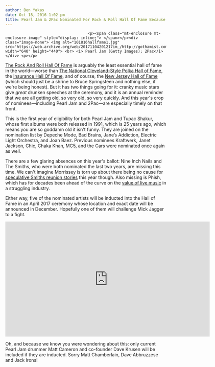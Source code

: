```yaml
---
author: Ben Yakas
date: Oct 18, 2016 1:02 pm
title: Pearl Jam & 2Pac Nominated For Rock & Roll Hall Of Fame Because You Are So Very Old
---
```


	
										<p><span class="mt-enclosure mt-enclosure-image" style="display: inline;"> </span></p><div class="image-none"> <img alt="101816hallfame1.jpg" src="https://web.archive.org/web/20171104201217im_/http://gothamist.com/attachments/byakas/101816hallfame1.jpg" width="640" height="440"> <br> <i> Pearl Jam (Getty Images); 2Pac</i></div> <p></p>

<p><a href="https://web.archive.org/web/20171104201217/http://gothamist.com/tags/rockandrollhalloffame">The Rock And Roll Hall Of Fame</a> is arguably the least essential hall of fame in the world&#x2014;worse than <a href="https://web.archive.org/web/20171104201217/http://www.clevelandstyle.com/">The National Cleveland-Style Polka Hall of Fame</a>, the <a href="https://web.archive.org/web/20171104201217/http://www.insurancehalloffame.org/">Insurance Hall Of Fame</a>, and of course, the <a href="https://web.archive.org/web/20171104201217/http://njhalloffame.org/">New Jersey Hall of Fame</a> (which should just be a shrine to Bruce Springsteen and nothing else, if we&apos;re being honest). But it has two things going for it: cranky music stars give <em>great</em> drunken speeches at the ceremony, and it is an annual reminder that we are all getting old, so very old, so very quickly. And this year&apos;s crop of nominees&#x2014;including Pearl Jam and 2Pac&#x2014;are especially timely on that front.</p>

<p>This is the first year of eligibility for both Pearl Jam and Tupac Shakur, whose first albums were both released in 1991, which is 25 years ago, which means you are so goddamn old it isn&apos;t funny. They are joined on the nomination list by Depeche Mode, Bad Brains, Jane&#x2019;s Addiction, Electric Light Orchestra, and Joan Baez. Previous nominees Kraftwerk, Janet Jackson, Chic, Chaka Khan, MC5, and the Cars were nominated once again as well. </p>

<p>There are a few glaring absences on this year&apos;s ballot: Nine Inch Nails and The Smiths, who were both nominated the last two years, are missing this time. We can&apos;t imagine Morrissey is torn up about there being no cause for <a href="https://web.archive.org/web/20171104201217/http://www.billboard.com/articles/news/6281509/smiths-reunion-rock-roll-hall-of-fame-morrissey-2014-inductees-johnny-marr">speculative Smiths reunion stories</a> this year though. Also missing is Phish, which has for decades been ahead of the curve on the <a href="https://web.archive.org/web/20171104201217/https://seatgeek.com/tba/music/highest-grossing-tours-artists-of-summer-2015/">value of live music</a> in a struggling industry.</p>

<p>Either way, five of the nominated artists will be inducted into the Hall of Fame in an April 2017 ceremony whose location and exact date will be announced in December. Hopefully one of them will challenge Mick Jagger to a fight.</p>

<p><iframe width="640" height="360" src="https://web.archive.org/web/20171104201217if_/https://www.youtube.com/embed/oZSAQX2uuUY" frameborder="0" allowfullscreen></iframe></p>

<p>Oh, and because we know you were wondering about this: only current Pearl Jam drummer Matt Cameron and co-founder Dave Krusen will be included if they are inducted. Sorry Matt Chamberlain, Dave Abbruzzese and Jack Irons!</p>					
										
									
				